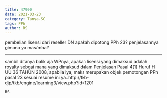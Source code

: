 ```yaml
---
title: 47900
date: 2021-03-23
category: Tanya-SC
tags: PPh
author: RS
---
```


pembelian lisensi dari reseller DN apakah dipotong PPh 23? penjelasannya gimana ya mas/mba?

---

sambil ditanya balik aja WPnya, apakah lisensi yang dimaksud adalah royalty sebgai mana yang dimaksud dalam Penjelasan Pasal 4(1) Huruf H UU 36 TAHUN 2008, apabila iya, maka merupakan objek pemotongan PPh pasal 23 sesuai resume ini ya..http://tkb-djp/tkb/engine/learning3/view.php?id=1201

`RS`
